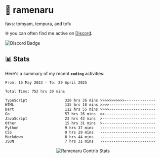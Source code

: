 # 🍜 ramenaru
favs: tomyam, tempura, and tofu

🌐 you can often find me active on [Discord](https://discordapp.com/users/503291004200157185).

![Discord Badge](https://dcbadge.vercel.app/api/shield/503291004200157185)

## 📊 Stats

Here's a summary of my recent **`coding`** activities:

<!--START_SECTION:waka-->

```txt
From: 15 May 2023 - To: 29 April 2025

Total Time: 752 hrs 39 mins

TypeScript                 320 hrs 36 mins >>>>>>>>>>>--------------   42.60 %
HTML                       135 hrs 18 mins >>>>---------------------   17.98 %
Dart                       112 hrs 55 mins >>>>---------------------   15.00 %
Go                         57 hrs 26 mins  >>-----------------------   07.63 %
JavaScript                 23 hrs 43 mins  >------------------------   03.15 %
Other                      15 hrs 31 mins  >------------------------   02.06 %
Python                     9 hrs 37 mins   -------------------------   01.28 %
CSS                        9 hrs 29 mins   -------------------------   01.26 %
Markdown                   8 hrs 44 mins   -------------------------   01.16 %
JSON                       7 hrs 31 mins   -------------------------   01.00 %
```

<!--END_SECTION:waka-->

<div style="text-align: center;">
   <img align="center" src="https://github-readme-streak-stats.herokuapp.com/?user=Ramenaru&theme=dark&card_width=520" alt="Ramenaru Contrib Stats" />
</div>

